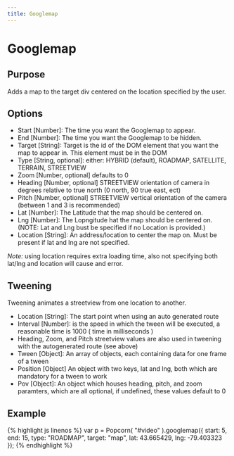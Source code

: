 ```yaml
---
title: Googlemap
---
```

# Googlemap #

## Purpose ##

Adds a map to the target div centered on the location specified by the user.

## Options ##

* Start \[Number\]: The time you want the Googlemap to appear.
* End \[Number\]: The time you want the Googlemap to be hidden.
* Target \[String\]: Target is the id of the DOM element that you want the map to appear in. This element must be in the DOM
* Type \[String, optional\]: either: HYBRID (default), ROADMAP, SATELLITE, TERRAIN, STREETVIEW
* Zoom \[Number, optional\] defaults to 0
* Heading \[Number, optional\] STREETVIEW orientation of camera in degrees relative to true north (0 north, 90 true east, ect)
* Pitch \[Number, optional\] STREETVIEW vertical orientation of the camera (between 1 and 3 is recommended)
* Lat \[Number\]: The Latitude that the map should be centered on.
* Lng \[Number\]: The Lopngitude hat the map should be centered on. (NOTE: Lat and Lng bust be specified if no Location is provided.)
* Location \[String\]: An address/location to center the map on. Must be present if lat and lng are not specified.

*Note:* using location requires extra loading time, also not specifying both lat/lng and location will
cause and error.

## Tweening ##

Tweening animates a streetview from one location to another.

* Location \[String\]: The start point when using an auto generated route
* Interval \[Number\]: is the speed in which the tween will be executed, a reasonable time is 1000 ( time in milliseconds )
* Heading, Zoom, and Pitch streetview values are also used in tweening with the autogenerated route (see above)
* Tween \[Object\]: An array of objects, each containing data for one frame of a tween
* Position \[Object\] An object with two keys, lat and lng, both which are mandatory for a tween to work
* Pov \[Object\]: An object which houses heading, pitch, and zoom paramters, which are all optional, if undefined, these values default to 0

## Example ##

{% highlight js linenos %}
    var p = Popcorn( "#video" ).googlemap({
      start: 5,
      end: 15,
      type: "ROADMAP",
      target: "map",
      lat: 43.665429,
      lng: -79.403323
    });
{% endhighlight %}
